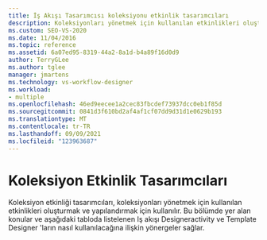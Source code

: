 ```yaml
---
title: İş Akışı Tasarımcısı koleksiyonu etkinlik tasarımcıları
description: Koleksiyonları yönetmek için kullanılan etkinlikleri oluşturmak ve yapılandırmak için koleksiyon etkinlik tasarımcılarını nasıl kullanabileceğinizi öğrenin.
ms.custom: SEO-VS-2020
ms.date: 11/04/2016
ms.topic: reference
ms.assetid: 6a07ed95-8319-44a2-8a1d-b4a89f16d0d9
author: TerryGLee
ms.author: tglee
manager: jmartens
ms.technology: vs-workflow-designer
ms.workload:
- multiple
ms.openlocfilehash: 46ed9eecee1a2cec83fbcdef73937dcc0eb1f85d
ms.sourcegitcommit: 0841d3f610bd2af4af1cf07dd9d31d1e0629b193
ms.translationtype: MT
ms.contentlocale: tr-TR
ms.lasthandoff: 09/09/2021
ms.locfileid: "123963687"
---
```

# <a name="collection-activity-designers"></a>Koleksiyon Etkinlik Tasarımcıları

Koleksiyon etkinliği tasarımcıları, koleksiyonları yönetmek için kullanılan etkinlikleri oluşturmak ve yapılandırmak için kullanılır. Bu bölümde yer alan konular ve aşağıdaki tabloda listelenen Iş akışı Designeractivity ve Template Designer 'ların nasıl kullanılacağına ilişkin yönergeler sağlar.